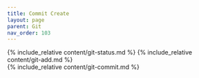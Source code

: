 ```yaml
---
title: Commit Create
layout: page
parent: Git
nav_order: 103
---
```

{% include_relative content/git-status.md %}
{% include_relative content/git-add.md %}  
{% include_relative content/git-commit.md %}  